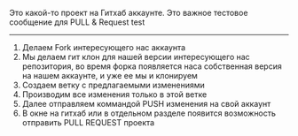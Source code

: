 Это какой-то проект на Гитхаб аккаунте.
Это важное тестовое сообщение для  PULL & Request test

-------------------------------------------------------
1. Делаем Fork интересующего нас аккаунта
2. Мы делаем гит клон для нашей версии интересующего нас репозитория, во время форка появляется наса собственная версия на нашем аккаунте, и уже ее мы и клонируем
3. Создаем ветку с предлагаемыми изменениями
4. Производим все изменения только в этой ветке
5. Далее отправляем коммандой PUSH изменения на свой аккаунт
6. В окне на гитхаб или в отдельном разделе появится возможность отправить PULL REQUEST проекта
